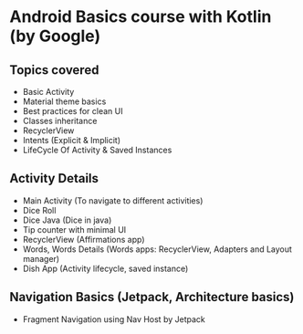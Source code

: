 # Android Basics course with Kotlin (by Google)

## Topics covered
* Basic Activity
* Material theme basics
* Best practices for clean UI
* Classes inheritance 
* RecyclerView
* Intents (Explicit & Implicit)
* LifeCycle Of Activity & Saved Instances

## Activity Details
* Main Activity (To navigate to different activities)
* Dice Roll 
* Dice Java (Dice in java)
* Tip counter with minimal UI
* RecyclerView (Affirmations app)
* Words, Words Details (Words apps: RecyclerView, Adapters and Layout manager)
* Dish App (Activity lifecycle, saved instance)

## Navigation Basics (Jetpack, Architecture basics)
* Fragment Navigation using Nav Host by Jetpack

